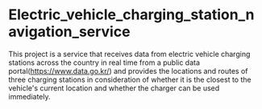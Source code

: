 # Electric_vehicle_charging_station_navigation_service

This project is a service that receives data from electric vehicle charging stations across the country in real time from a public data portal(https://www.data.go.kr/) and provides the locations and routes of three charging stations in consideration of whether it is the closest to the vehicle's current location and whether the charger can be used immediately.

> 
